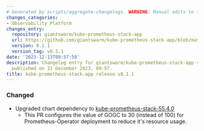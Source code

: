 ```yaml
---
# Generated by scripts/aggregate-changelogs. WARNING: Manual edits to this files will be overwritten.
changes_categories:
- Observability Platform
changes_entry:
  repository: giantswarm/kube-prometheus-stack-app
  url: https://github.com/giantswarm/kube-prometheus-stack-app/blob/master/CHANGELOG.md#811---2023-12-13
  version: 8.1.1
  version_tag: v8.1.1
date: '2023-12-13T09:57:58'
description: Changelog entry for giantswarm/kube-prometheus-stack-app version 8.1.1,
  published on 13 December 2023, 09:57.
title: kube-prometheus-stack-app release v8.1.1
---
```


### Changed
- Upgraded chart dependency to [kube-prometheus-stack-55.4.0](https://github.com/prometheus-community/helm-charts/releases/tag/kube-prometheus-stack-55.4.0)
    - This PR configures the value of GOGC to 30 (instead of 100) for Prometheus-Operator deployment to reduce it's resource usage.
